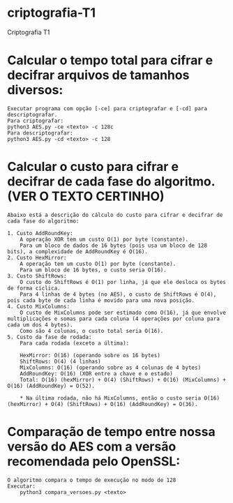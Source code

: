 # criptografia-T1
Criptografia T1

# Calcular o tempo total para cifrar e decifrar arquivos de tamanhos diversos:
    Executar programa com opção [-ce] para criptografar e [-cd] para descriptografar.
    Para criptografar:
    python3 AES.py -ce <texto> -c 128c
    Para descriptografar:
    python3 AES.py -cd <texto> -c 128


# Calcular o custo para cifrar e decifrar de cada fase do algoritmo. (VER O TEXTO CERTINHO)
    Abaixo está a descrição do cálculo do custo para cifrar e decifrar de cada fase do algoritmo:

    1. Custo AddRoundKey:
        A operação XOR tem um custo O(1) por byte (constante).
        Para um bloco de dados de 16 bytes (pois usa um bloco de 128 bits), a complexidade de AddRoundKey é O(16).
    2. Custo HexMirror:
        A operação tem um custo O(1) por byte (constante).
        Para um bloco de 16 bytes, o custo seria O(16).
    3. Custo ShiftRows:
        O custo do ShiftRows é O(1) por linha, já que ele desloca os bytes de forma cíclica.
        Para 4 linhas de 4 bytes (no AES), o custo de ShiftRows é O(4), pois cada byte de cada linha é movido para uma nova posição.
    4. Custo MixColumns:
        O custo de MixColumns pode ser estimado como O(16), já que envolve multiplicações e somas para cada coluna (4 operações por coluna para cada um dos 4 bytes).
        Como são 4 colunas, o custo total seria O(16).
    5. Custo da fase de rodada:
        Para cada rodada (exceto a última):

        HexMirror: O(16) (operando sobre os 16 bytes)
        ShiftRows: O(4) (4 linhas)
        MixColumns: O(16) (operando sobre as 4 colunas de 4 bytes)
        AddRoundKey: O(16) (XOR entre a chave e o estado)
        Total: O(16) (hexMirror) + O(4) (ShiftRows) + O(16) (MixColumns) + O(16) (AddRoundKey) = O(52).

        * Na última rodada, não há MixColumns, então o custo seria O(16) (hexMirror) + O(4) (ShiftRows) + O(16) (AddRoundKey) = O(36).

# Comparação de tempo entre nossa versão do AES com a versão recomendada pelo OpenSSL:
    O algoritmo compara o tempo de execução no modo de 128
    Executar:
        python3 compara_versoes.py <texto>

